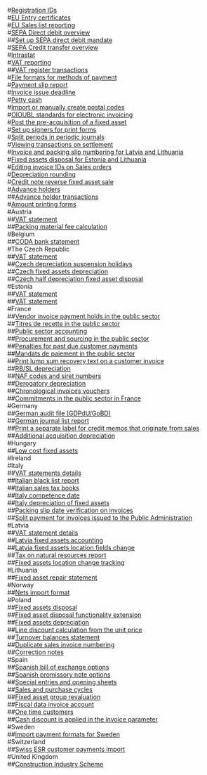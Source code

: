 #[Registration IDs](registration-ids.md)						
#[EU Entry certificates](entry-certificates.md)						
#[EU Sales list reporting](eu-sales-list.md)						
#[SEPA Direct debit overview](sepa-direct-debit-overview.md)						
##[Set up SEPA direct debit mandate](set-up-sepa-direct-debit-mandate.md)						
#[SEPA Credit transfer overview](sepa-credit-transfer-overview.md)						
#[Intrastat](intrastat.md)						
#[VAT reporting](eu-vat-reporting.md)						
##[VAT register transactions](financials\eeu-vat-register-transactions.md)						
#[File formats for methods of payment](select-file-formats-for-the-method-of-payments.md)						
#[Payment slip report](eur-payment-slip-report-giro.md)						
#[Invoice issue deadline](invoice-issue-deadline.md)						
#[Petty cash](financials\eeu-petty-cash.md)						
#[Import or manually create postal codes](import-create-postal-codes-manually.md)						
#[OIOUBL standards for electronic invoicing](oioubl-standards-electronic-invoicing.md)						
#[Post the pre-acquisition of a fixed asset](eeur-pre-acquisition-acquisition-fixed-asset.md)						
#[Set up signers for print forms](eeu-set-up-signers-for-printing-forms.md)						
#[Split periods in periodic journals](create-post-periodic-journals.md)						
#[Viewing transactions on settlement](financials\transactions-on-settlement-form.md)						
#[Invoice and packing slip numbering for Latvia and Lithuania](financials\eeu-invoices-and-packing-slips-numbering.md)						
#[Fixed assets disposal for Estonia and Lithuania](financials\eeu-credit-note-to-reverse-a-fixed-asset-sale.md)						
#[Editing invoice IDs on Sales orders](financials\eeu-edit-invoice-id-on-sales-orders.md)						
#[Depreciation rounding](eeu-depreciation-rounding.md)						
#[Credit note reverse fixed asset sale](eeu-credit-note-reverse-fixed-asset-sale.md)						
#[Advance holders](advance-holders.md)						
##[Advance holder transactions](advance-holders-transactions.md)						
#[Amount printing forms](eeu-amount-printing-forms.md)						
#Austria						
##[VAT statement](aut-vat-statement-details-austria.md)						
##[Packing material fee calculation](financials\aut-packing-material-fee-calculation.md)						
#Belgium						
##[CODA bank statement](bel-coda-bank-statement-import.md)						
#The Czech Republic						
##[VAT statement](cz-vat-statement-details-for-czech-republic.md)						
##[Czech depreciation suspension holidays](cze-depreciation-suspension-holidays.md)						
##[Czech fixed assets depreciation](cze-fixed-assets-depreciation.md)						
##[Czech half depreciation fixed asset disposal](cze-half-depreciation-fixed-asset-disposal.md)											
#Estonia						
##[VAT statement](est-vat-statement-details-estonia.md)						
##[VAT statement](financials\est-vat-statement-details-for-estonia.md)						
#France						
##[Vendor invoice payment holds in the public sector](vendor-invoice-payment-holds-public-sector-france.md)						
##[Titres de recette in the public sector](titres-de-recette-public-sector-france.md)						
##[Public sector accounting](public-sector-accounting-france.md)						
##[Procurement and sourcing in the public sector](procurement-sourcing-public-sector-france.md)						
##[Penalties for past due customer payments](apply-penalty-customer-payment-past-due.md)						
##[Mandats de paiement in the public sector](mandats-de-paiement-public-sector-france.md)						
##[Print lump sum recovery text on a customer invoice](configure-print-lump-sum-recovery-text-customer-invoice.md)						
##[RB/SL depreciation](rbsl-depreciation.md)						
##[NAF codes and siret numbers](naf-codes-siret-numbers.md)						
##[Derogatory depreciation](derogatory-depreciation.md)						
##[Chronological invoices vouchers](chronological-invoices-vouchers-france.md)						
##[Commitments in the public sector in France](commitments-public-sector-france.md)						
#Germany						
##[German audit file (GDPdU/GoBD)](gdpdu-audit-data-export.md)						
##[German journal list report](german-journal-list-report.md)						
##[Print a separate label for credit memos that originate from sales](print-separate-label-credit-memo-originating-sales-deu.md)	
##[Additional acquisition depreciation](additional-acquisition-depreciation.md)						
#Hungary						
##[Low cost fixed assets](hun-low-cost-fixed-assets.md)						
#Ireland						
#Italy						
##[VAT statements details](financials\vat-statements-details-for-italy.md)						
##[Italian black list report](italian-black-list-report.md)						
##[Italian sales tax books](financials\fiscal-books-for-italy.md)						
##[Italy competence date](ita-competence-date.md)						
##[Italy depreciation of fixed assets](ita-depreciation-of-fixed-assets.md)						
##[Packing slip date verification on invoices](ita-packing-slip-date-verification-on-invoice.md)						
##[Split payment for invoices issued to the Public Administration](split-payment-invoices-issued-public-administration.md)						
#Latvia						
##[VAT statement details](lv-vat-statement-details.md)						
##[Latvia fixed assets accounting](lva-fixed-assets-accounting.md)						
##[Latvia fixed assets location fields change](lva-fixed-assets-location-fields-change.md)						
##[Tax on natural resources report](financials\tax-on-natural-resources-in-latvia.md)						
##[Fixed assets location change tracking](financials\lva-fixed-assets-location-fields-change.md)						
#Lithuania						
##[Fixed asset repair statement](ltu-fixed-asset-repair-statement.md)											
#Norway						
##[Nets import format](nor-nets-import-format.md)						
#Poland						
##[Fixed assets disposal](financials\pol-fixed-asset-disposal-functionality-extension-for-poland.md)						
##[Fixed asset disposal functionality extension](pol-fixed-asset-disposal-functionality-extension.md)						
##[Fixed assets depreciation](pol-fixed-assets-depreciation.md)						
##[Line discount calculation from the unit price](pol-line-discount-calculation-from-unit-price.md)						
##[Turnover balances statement](turnover-balances-statement.md)						
##[Duplicate sales invoice numbering](pol-sales-invoice-duplicates-numbering.md)						
##[Correction notes](pol-correction-notes.md)						
#Spain						
##[Spanish bill of exchange options](esp-spanish-bill-of-exchange-options.md)						
##[Spanish promissory note options](esp-spanish-promissory-note-options.md)						
##[Special entries and opening sheets](opening-sheets-spain.md)						
##[Sales and purchase cycles](esp-sales-purchase-cycle.md)						
##[Fixed asset group revaluation](esp-fixed-asset-group-revaluation.md)						
##[Fiscal data invoice account](esp-fiscal-data-invoice-account.md)						
##[One time customers](esp-no-one-time-customer-for-project-contracts.md)						
##[Cash discount is applied in the invoice parameter](cash-discount-applied-invoice.md)										
#Sweden						
##[Import payment formats for Sweden](sweden-payment-formats-import.md)												
#Switzerland						
##[Swiss ESR customer payments import](che-esr-customer-payments-import.md)												
#United Kingdom						
##[Construction Industry Scheme](construction-industry-scheme.md)
